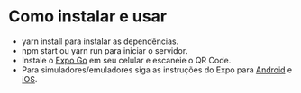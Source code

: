 # Como instalar e usar

<ul>
  <li>yarn install para instalar as dependências.</li>
  <li>npm start ou yarn run para iniciar o servidor.</li>
  <li>Instale o <a href="https://expo.dev/client">Expo Go</a> em seu celular e escaneie o QR Code.</li>
  <li>Para simuladores/emuladores siga as instruções do Expo para <a href="https://docs.expo.dev/workflow/android-studio-emulator/">Android</a> e <a href="https://docs.expo.dev/workflow/ios-simulator/">iOS</a>.
</ul>

